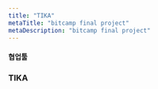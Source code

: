 ```yaml
---
title: "TIKA"
metaTitle: "bitcamp final project"
metaDescription: "bitcamp final project"
---
```

#### 협업툴
### TIKA